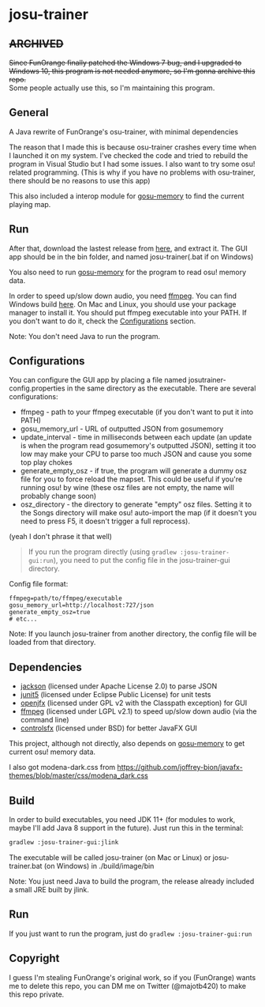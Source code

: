 # josu-trainer

## ~~ARCHIVED~~
~~Since FunOrange finally patched the Windows 7 bug, and I upgraded to Windows 10, this program is not needed anymore, so I'm gonna archive this repo.~~  
Some people actually use this, so I'm maintaining this program.

## General

A Java rewrite of FunOrange's osu-trainer, with minimal dependencies

The reason that I made this is because osu-trainer crashes every time when I launched it on my system. I've checked the code and tried to rebuild the program in Visual Studio but I had some issues. I also want to try some osu! related programming.
(This is why if you have no problems with osu-trainer, there should be no reasons to use this app)

This also included a interop module for [gosu-memory](https://github.com/l3lackShark/gosumemory) to find the current playing map.

## Run

After that, download the lastest release from [here](https://github.com/ngoduyanh/josu-trainer/releases), and extract it. The GUI app should be in the bin folder, and named josu-trainer(.bat if on Windows)

You also need to run [gosu-memory](https://github.com/l3lackShark/gosumemory) for the program to read osu! memory data.

In order to speed up/slow down audio, you need [ffmpeg](https://www.ffmpeg.org). You can find Windows build [here](https://www.gyan.dev/ffmpeg/builds/). On Mac and Linux, you should use your package manager to install it. You should put ffmpeg executable into your PATH. If you don't want to do it, check the [Configurations](#configurations-not-tested) section.

Note: You don't need Java to run the program.

## Configurations

You can configure the GUI app by placing a file named josutrainer-config.properties in the same directory as the executable. There are several configurations:

* ffmpeg - path to your ffmpeg executable (if you don't want to put it into PATH)
* gosu_memory_url - URL of outputted JSON from gosumemory
* update_interval - time in milliseconds between each update (an update is when the program read gosumemory's outputted JSON), setting it too low may make your CPU to parse too much JSON and cause you some top play chokes
* generate_empty_osz - if true, the program will generate a dummy osz file for you to force reload the mapset. This could be useful if you're running osu! by wine (these osz files are not empty, the name will probably change soon)
* osz_directory - the directory to generate "empty" osz files. Setting it to the Songs directory will make osu! auto-import the map (if it doesn't you need to press F5, it doesn't trigger a full reprocess).

(yeah I don't phrase it that well)

> If you run the program directly (using `gradlew :josu-trainer-gui:run`), you need to put the config file in the josu-trainer-gui directory.

Config file format:
```properties
ffmpeg=path/to/ffmpeg/executable
gosu_memory_url=http://localhost:727/json
generate_empty_osz=true
# etc...
```

Note: If you launch josu-trainer from another directory, the config file will be loaded from that directory.

## Dependencies

* [jackson](https://github.com/FasterXML/jackson-databind) (licensed under Apache License 2.0) to parse JSON
* [junit5](https://github.com/junit-team/junit5) (licensed under Eclipse Public License) for unit tests
* [openjfx](https://github.com/openjdk/jfx) (licensed under GPL v2 with the Classpath exception) for GUI
* [ffmpeg](https://www.ffmpeg.org) (licensed under LGPL v2.1) to speed up/slow down audio (via the command line)
* [controlsfx](https://github.com/controlsfx/controlsfx) (licensed under BSD) for better JavaFX GUI

This project, although not directly, also depends on [gosu-memory](https://github.com/l3lackShark/gosumemory) to get current osu! memory data.

I also got modena-dark.css from https://github.com/joffrey-bion/javafx-themes/blob/master/css/modena_dark.css

## Build

In order to build executables, you need JDK 11+ (for modules to work, maybe I'll add Java 8 support in the future). Just run this in the terminal: 

```bash
gradlew :josu-trainer-gui:jlink
```

The executable will be called josu-trainer (on Mac or Linux) or josu-trainer.bat (on Windows) in ./build/image/bin

Note: You just need Java to build the program, the release already included a small JRE built by jlink.

## Run

If you just want to run the program, just do ```gradlew :josu-trainer-gui:run```

## Copyright

I guess I'm stealing FunOrange's original work, so if you (FunOrange) wants me to delete this repo, you can DM me on Twitter (@majotb420) to make this repo private.

